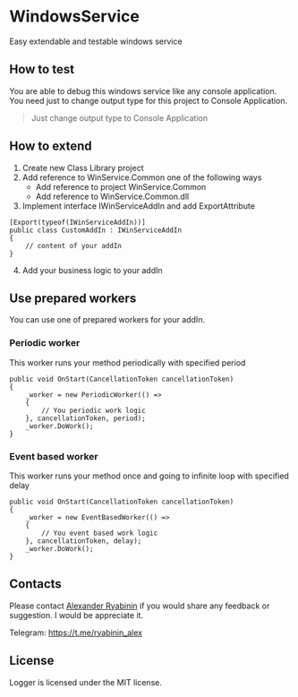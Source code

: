 # WindowsService
Easy extendable and testable windows service

## How to test
You are able to debug this windows service like any console application. You need just to change output type for this project to Console Application.

> Just change output type to Console Application

## How to extend

1. Create new Class Library project
2. Add reference to WinService.Common one of the following ways
   - Add reference to project WinService.Common
   - Add reference to WinService.Common.dll
3. Implement interface IWinServiceAddIn and add ExportAttribute
```
[Export(typeof(IWinServiceAddIn))]
public class CustomAddIn : IWinServiceAddIn
{
    // content of your addIn
}
```
4. Add your business logic to your addIn

## Use prepared workers
You can use one of prepared workers for your addIn.

### Periodic worker
This worker runs your method periodically with specified period
```
public void OnStart(CancellationToken cancellationToken)
{
    _worker = new PeriodicWorker(() =>
    {
        // You periodic work logic
    }, cancellationToken, period);
    _worker.DoWork();
}
```

### Event based worker
This worker runs your method once and going to infinite loop with specified delay 
```
public void OnStart(CancellationToken cancellationToken)
{
    _worker = new EventBasedWorker(() =>
    {
        // You event based work logic 
    }, cancellationToken, delay);
    _worker.DoWork();
}
```

## Contacts
Please contact [Alexander Ryabinin](mailto:ryabinin_alex@mail.ru?subject=[GitHub]%20Feedback%20or%suggestion)
if you would share any feedback or suggestion. I would be appreciate it.

Telegram: https://t.me/ryabinin_alex

## License
Logger is licensed under the MIT license.
